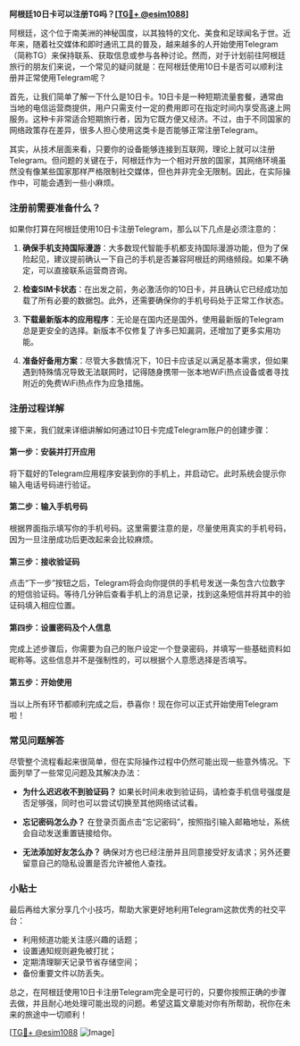 **阿根廷10日卡可以注册TG吗？[[TG💪+ @esim1088](https://t.me/s/esim1088)]**

阿根廷，这个位于南美洲的神秘国度，以其独特的文化、美食和足球闻名于世。近年来，随着社交媒体和即时通讯工具的普及，越来越多的人开始使用Telegram（简称TG）来保持联系、获取信息或参与各种讨论。然而，对于计划前往阿根廷旅行的朋友们来说，一个常见的疑问就是：在阿根廷使用10日卡是否可以顺利注册并正常使用Telegram呢？

首先，让我们简单了解一下什么是10日卡。10日卡是一种短期流量套餐，通常由当地的电信运营商提供，用户只需支付一定的费用即可在指定时间内享受高速上网服务。这种卡非常适合短期旅行者，因为它既方便又经济。不过，由于不同国家的网络政策存在差异，很多人担心使用这类卡是否能够正常注册Telegram。

其实，从技术层面来看，只要你的设备能够连接到互联网，理论上就可以注册Telegram。但问题的关键在于，阿根廷作为一个相对开放的国家，其网络环境虽然没有像某些国家那样严格限制社交媒体，但也并非完全无限制。因此，在实际操作中，可能会遇到一些小麻烦。

### 注册前需要准备什么？

如果你打算在阿根廷使用10日卡注册Telegram，那么以下几点是必须注意的：

1. **确保手机支持国际漫游**：大多数现代智能手机都支持国际漫游功能，但为了保险起见，建议提前确认一下自己的手机是否兼容阿根廷的网络频段。如果不确定，可以直接联系运营商咨询。

2. **检查SIM卡状态**：在出发之前，务必激活你的10日卡，并且确认它已经成功加载了所有必要的数据包。此外，还需要确保你的手机号码处于正常工作状态。

3. **下载最新版本的应用程序**：无论是在国内还是国外，使用最新版的Telegram总是更安全的选择。新版本不仅修复了许多已知漏洞，还增加了更多实用功能。

4. **准备好备用方案**：尽管大多数情况下，10日卡应该足以满足基本需求，但如果遇到特殊情况导致无法联网时，记得随身携带一张本地WiFi热点设备或者寻找附近的免费WiFi热点作为应急措施。

### 注册过程详解

接下来，我们就来详细讲解如何通过10日卡完成Telegram账户的创建步骤：

#### 第一步：安装并打开应用
将下载好的Telegram应用程序安装到你的手机上，并启动它。此时系统会提示你输入电话号码进行验证。

#### 第二步：输入手机号码
根据界面指示填写你的手机号码。这里需要注意的是，尽量使用真实的手机号码，因为一旦注册成功后更改起来会比较麻烦。

#### 第三步：接收验证码
点击“下一步”按钮之后，Telegram将会向你提供的手机号发送一条包含六位数字的短信验证码。等待几分钟后查看手机上的消息记录，找到这条短信并将其中的验证码填入相应位置。

#### 第四步：设置密码及个人信息
完成上述步骤后，你需要为自己的账户设定一个登录密码，并填写一些基础资料如昵称等。这些信息并不是强制性的，可以根据个人意愿选择是否填写。

#### 第五步：开始使用
当以上所有环节都顺利完成之后，恭喜你！现在你可以正式开始使用Telegram啦！

### 常见问题解答

尽管整个流程看起来很简单，但在实际操作过程中仍然可能出现一些意外情况。下面列举了一些常见问题及其解决办法：

- **为什么迟迟收不到验证码？**
  如果长时间未收到验证码，请检查手机信号强度是否足够强，同时也可以尝试切换至其他网络试试看。

- **忘记密码怎么办？**
  在登录页面点击“忘记密码”，按照指引输入邮箱地址，系统会自动发送重置链接给你。

- **无法添加好友怎么办？**
  确保对方也已经注册并且同意接受好友请求；另外还要留意自己的隐私设置是否允许被他人查找。

### 小贴士

最后再给大家分享几个小技巧，帮助大家更好地利用Telegram这款优秀的社交平台：

- 利用频道功能关注感兴趣的话题；
- 设置通知规则避免被打扰；
- 定期清理聊天记录节省存储空间；
- 备份重要文件以防丢失。

总之，在阿根廷使用10日卡注册Telegram完全是可行的，只要你按照正确的步骤去做，并且耐心地处理可能出现的问题。希望这篇文章能对你有所帮助，祝你在未来的旅途中一切顺利！

[[TG💪+ @esim1088](https://t.me/s/esim1088) ![Image](https://i.postimg.cc/4NQfJmqS/Snipaste-2025-05-13-00-14-12.png)]